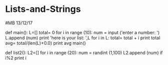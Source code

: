 # Lists-and-Strings
#MB 13/12/17

def main():
    L=[]
    total= 0 
    for i in range (10):
        num = input ('enter a number: ')
        L.append (num)
    print 'here is your list: ',L
    for i in L:
        total= total + i
    print total
    avg= total/(len(L)+0.0)
    print avg
main()
        
def list2():
    L2=[]
    for i in range (20):
        num = randint (1,100)
        L2.append (num)
    if i%2
        print i 
    
